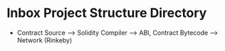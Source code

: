 # Inbox Project Structure Directory

- Contract Source --> Solidity Compiler --> ABI, Contract Bytecode --> Network (Rinkeby)